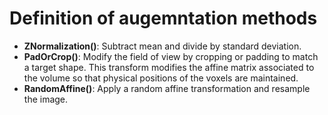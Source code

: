 # Definition of augemntation methods

- **ZNormalization()**: Subtract mean and divide by standard deviation.
- **PadOrCrop()**: Modify the field of view by cropping or padding to match a target shape. This transform modifies the affine matrix associated to the volume so that physical positions of the voxels are maintained.
- **RandomAffine()**: Apply a random affine transformation and resample the image.
